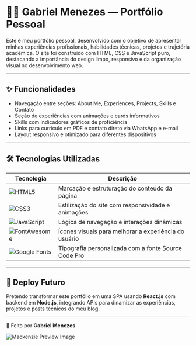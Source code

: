 # 👨‍💻 Gabriel Menezes — Portfólio Pessoal

Este é meu portfólio pessoal, desenvolvido com o objetivo de apresentar minhas experiências profissionais, habilidades técnicas, projetos e trajetória acadêmica. O site foi construído com HTML, CSS e JavaScript puro, destacando a importância do design limpo, responsivo e da organização visual no desenvolvimento web.

---

## ✨ Funcionalidades

- Navegação entre seções: About Me, Experiences, Projects, Skills e Contato
- Seção de experiências com animações e cards informativos
- Skills com indicadores gráficos de proficiência
- Links para currículo em PDF e contato direto via WhatsApp e e-mail
- Layout responsivo e otimizado para diferentes dispositivos

---

## 🛠️ Tecnologias Utilizadas

| Tecnologia | Descrição |
|------------|-----------|
| ![HTML5](https://img.shields.io/badge/HTML5-E34F26?logo=html5&logoColor=white&style=flat) | Marcação e estruturação do conteúdo da página |
| ![CSS3](https://img.shields.io/badge/CSS3-1572B6?logo=css3&logoColor=white&style=flat) | Estilização do site com responsividade e animações |
| ![JavaScript](https://img.shields.io/badge/JavaScript-F7DF1E?logo=javascript&logoColor=black&style=flat) | Lógica de navegação e interações dinâmicas |
| ![FontAwesome](https://img.shields.io/badge/FontAwesome-339AF0?logo=fontawesome&logoColor=white&style=flat) | Ícones visuais para melhorar a experiência do usuário |
| ![Google Fonts](https://img.shields.io/badge/Google%20Fonts-4285F4?logo=googlefonts&logoColor=white&style=flat) | Tipografia personalizada com a fonte Source Code Pro |

---

## 🚀 Deploy Futuro

Pretendo transformar este portfólio em uma SPA usando **React.js** com backend em **Node.js**, integrando APIs para dinamizar as experiências, projetos e posts técnicos do meu blog.

---

🧠 Feito por **Gabriel Menezes**.

![Mackenzie Preview Image](https://ibb.co/ksnd1cLH)
